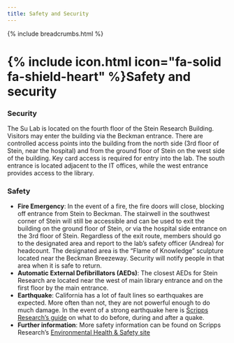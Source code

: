 ```yaml
---
title: Safety and Security
---
```

{% include breadcrumbs.html %}

# {% include icon.html icon="fa-solid fa-shield-heart" %}Safety and security

### Security
The Su Lab is located on the fourth floor of the Stein Research Building.
Visitors may enter the building via the Beckman entrance. There are controlled access points into the building from the north side (3rd floor of Stein, near the hospital) and from the ground floor of Stein on the west side of the building.
Key card access is required for entry into the lab. The south entrance is located adjacent to the IT offices, while the west entrance provides access to the library.
 
 
### Safety

* **Fire Emergency**: In the event of a fire, the fire doors will close, blocking off entrance from Stein to Beckman. The stairwell in the southwest corner of Stein will still be accessible and can be used to exit the building on the ground floor of Stein, or via the hospital side entrance on the 3rd floor of Stein.
Regardless of the exit route, members should go to the designated area and report to the lab’s safety officer (Andrea) for headcount. The designated area is the “Flame of Knowledge” sculpture located near the Beckman Breezeway. Security will notify people in that area when it is safe to return.
* **Automatic External Defibrillators (AEDs)**: The closest AEDs for Stein Research are located near the west of main library entrance and on the first floor by the main entrance.
* **Earthquake**: California has a lot of fault lines so earthquakes are expected. More often than not, they are not powerful enough to do much damage.  In the event of a strong earthquake here is [Scripps Research’s guide](https://scrippsresearch.sharepoint.com/sites/ehs/SitePages/Earthquakes.aspx?web=1) on what to do before, during and after a quake.
* **Further information**: More safety information can be found on Scripps Research’s [Environmental Health & Safety site](https://scrippsresearch.sharepoint.com/sites/ehs)